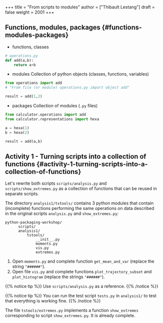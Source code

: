 +++
title = "From scripts to modules"
author = ["Thibault Lestang"]
draft = false
weight = 2001
+++

## Functions, modules, packages {#functions-modules-packages}

-   functions, classes

<!--listend-->

```python
# operations.py
def add(a,b):
    return a+b
```

-   modules
    Collection of python objects (classes, functions, variables)

<!--listend-->

```python
from operations import add
# "From file (or module) operations.py import object add"

result = add(1,2)
```

-   packages
    Collection of modules (`.py` files)

<!--listend-->

```python
from calculator.operations import add
from calculator.representations import hexa

a = hexa(1)
b = hexa(2)

result = add(a,b)
```


## Activity 1 - Turning scripts into a collection of functions {#activity-1-turning-scripts-into-a-collection-of-functions}

Let's rewrite both scripts `scripts/analysis.py` and `scripts/show_extremes.py`
as a collection of functions that can be reused in separate scripts.

The directory `analysis1/tstools/` contains 3 python modules that contain (incomplete) functions performing
the same operations on data described in the original scripts `analysis.py` and `show_extremes.py`:

```text
python-packaging-workshop/
      scripts/
      analysis1/
  	      tstools/
  		      __init__.py
  		      moments.py
  		      vis.py
  		      extremes.py
```

1.  Open `moments.py` and complete function `get_mean_and_var` (replace the
    string `"######"`).
2.  Open file `vis.py` and complete functions `plot_trajectory_subset` and
    `plot_histogram` (replace the strings `"######"`).

{{% notice tip %}}
Use `scripts/analysis.py` as a reference.
{{% /notice %}}

{{% notice tip %}}
You can run the test script `tests.py` in `analysis1/` to test that everything is working fine.
{{% /notice %}}

The file `tstools/extremes.py` implements a function `show_extremes` corresponding to script `show_extremes.py`.
It is already complete.
